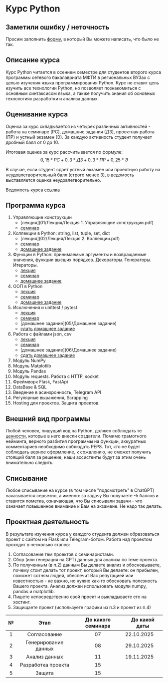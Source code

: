 # Курс Python 

## Заметили ошибку / неточность
Просим заполнить [форму](https://forms.gle/apYCAqV4TXgu9X5cA), в который Вы можете написать, что было не так.

## Описание курса

Курс Python читается в осеннем семестре для студентов второго курса программы сетевого бакалавриата МФТИ в региональных ВУЗах с целью изучения языка программирования Python. Курс не ставит цель изучить все технологии Python, но позволяет познакомиться с основным синтаксисом языка, а также получить знания об основных технологиях разработки и анализа данных.

## Оценивание курса

Оценка за курс складывается из четырех различных активностей - работа на семинаре (РС), домашние задания (ДЗ), проектная работа (ПР) и устный экзамен (Э). За каждую активность студент получает дробный балл от 0 до 10.

Итоговая оценка за курс рассчитывается по формуле: $$0,15 * РС + 0,3 * ДЗ + 0,3 * ПР + 0,25 * Э$$

В случае, если студент сдает устный экзамен или проектную работу на неудовлетворительный балл (строго менее 3), в ведомость выставляется оценка неудовлетворительно.

Ведомость курса [ссылка](https://docs.google.com/spreadsheets/d/1TPMavod7w80orGsUYOXcLXWl4rFiGfGwrMzFKQBlJPo/edit?usp=sharing)

## Программа курса

01. Управляющие конструкции
    - [лекция](01/Лекция/Лекция 1. Управляющие конструкции.pdf)
    - [семинар](01/Семинар/workshop_control_structures.ipynb)
02. Коллекции в Python: string, list, tuple, set, dict
    - [лекция](02/Лекция/Лекция 2. Коллекции.pdf)
    - [семинар](02/Семинар/workshop_collections.ipynb)
    - [домашнее задание](https://contest.yandex.ru/contest/81702/problems/)
03. Функции в Python: принимаемые аргументы и возвращаемые значения, функции высших порядков. Декораторы. Генераторы. Итераторы.
    - [лекция](03/Лекция/lecture_3_functions.ipynb)
    - [семинар](03/Семинар/workshop_functions.ipynb)
    - [домашнее задание](https://contest.yandex.ru/contest/82008/)
04. ООП в Python
    - [лекция](04/лекция/lecture_4_oop.ipynb)
    - [семинар](04/семинар/workshop_oop.ipynb)
    - [домашнее задание](https://contest.yandex.ru/contest/82427/)
05. Исключения и unittest / pytest
    - [лекция](05/Лекция)
    - [семинар](05/Семинар)
    - [домашнее задание](05/Домашнее задание)
    - [сдать домашнее задание](https://forms.gle/xypggha4BBsamzXn8)
06. Работа с файлами json, csv
    - [лекция](06/Лекция)
    - [семинар](06/Семинар)
    - [домашнее задание](06/Домашнее задание)
    - [сдать домашнее задание](https://docs.google.com/forms/d/e/1FAIpQLSf9OuueYcco3hNWmVitPL9tIqKKgOq754VUfpFY1J4w0AZSNg/viewform?usp=header)
07. Модуль NumPy
08. Модуль Matplotlib
09. Модуль Pandas
10. Модуль requests. Работа с HTTP, socket
11. Фреймворк Flask, FastApi
12. DataBase & SQL
13. Введение в асинхронность, Telegram API
14. Регулярные выражения, Scrapping
15. Hosting для проектов. Защита проектов.

## Внешний вид программы
Любой человек, пишущий код на Python, должен соблюдать те [ценности](https://ru.wikipedia.org/wiki/Дзен_Пайтона), которые в него внесли создатели. Помимо грамотного нейминга, верного разбития программы на функции, аккуратных комментариев необходимо соблюдать PEP8. Тот, кто не будет соблюдать верное оформление, к сожалению, не сможет получить стоящий балл за решение, наши ассистенты будут за этим очень внимательно следить.

## Списывание
Любое списывание на курсе (в том числе "подсмотреть" в ChatGPT) наказывается серьезно, а именно: за задачу Вы получаете -5 баллов и ставится пометка, означающая, что Вы списывали задачи - что означает повышенное внимание к Вам на экзамене. Не надо так делать.

## Проектная деятельность
В результате изучения курса у каждого студента должен образоваться проект с сайтом на Flask или Telegram-ботом. Работа над проектом проходит в несколько этапов:
1. Согласование тем проектов с семинаристами.
2. Сбор (или генерация на GPT) данных для анализа по теме проекта.
3. По полученным (в п.2) данным Вы делаете анализ и обосновываете, почему стоит делать тот проект, который Вы делаете: он прибылен, поможет сотням людей, обеспечит Вас репутацией или известностью - не важно, но нужно как-то обосновать полезность Вашего проекта. Анализ должен использовать модули numpy, pandas и matplotlib. 
4. Пишете непосредственно свой проект и выкладываете его на хостинг.
5. Защищаете проект (используете графики из п.3 и проект из п.4)
   
<div align="center">
    
| № 	|         Этап         	| До какого семинара 	| До какой даты 	|
|:-:	|:--------------------:	|:------------------:	|---------------	|
| 1 	|     Согласование     	|         07         	|        22.10.2025    |
| 2 	| Генерирование данных 	|         08         	|        29.10.2025   	|
| 3 	|     Анализ данных    	|         11         	|        19.11.2025   	|
| 4 	|  Разработка проекта  	|         15         	|               	|
| 5 	|        Защита        	|         15         	|               	|

</div>

